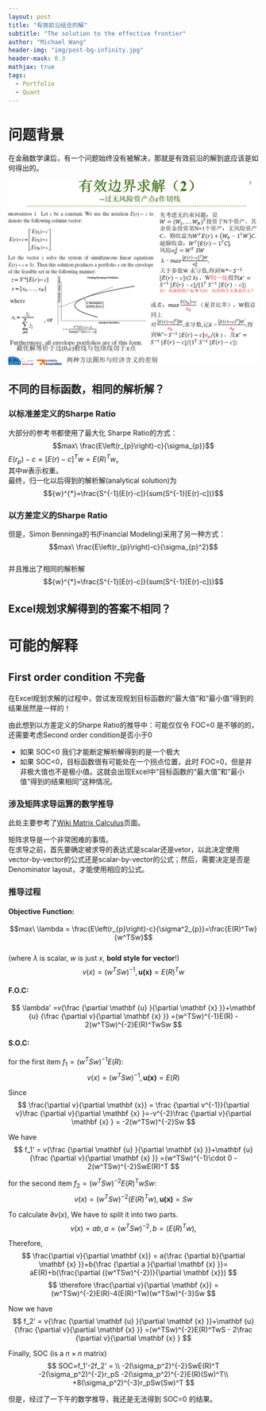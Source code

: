 ```yaml
---
layout: post
title: "有效前沿组合的解"
subtitle: "The solution to the effective frontier"
author: "Michael Wang"
header-img: "img/post-bg-infinity.jpg"
header-mask: 0.3
mathjax: true
tags:
  - Portfolio
  - Quant
---
```

# 问题背景
在金融数学课后，有一个问题始终没有被解决，那就是有效前沿的解到底应该是如何得出的。

![Front Page](/img/in-post/math-effective-frontier.png)

## 不同的目标函数，相同的解析解？
### 以标准差定义的Sharpe Ratio
大部分的参考书都使用了最大化 Sharpe Ratio的方式：
$$max\ \frac{E\left(r_{p}\right)-c}{\sigma_{p}}$$
$E\left(r_{p}\right)-c=[E(r)-c]^{T}w=E(R)^Tw$。  
其中$w$表示权重。  
最终，归一化以后得到的解析解(analytical solution)为  
$${w}^{*}=\frac{S^{-1}[E(r)-c]}{sum(S^{-1}[E(r)-c])}$$

### 以方差定义的Sharpe Ratio
但是，Simon Benninga的书(Financial Modeling)采用了另一种方式：  
$$max\ \frac{E\left(r_{p}\right)-c}{\sigma_{p}^2}$$  
并且推出了相同的解析解
$${w}^{*}=\frac{S^{-1}[E(r)-c]}{sum(S^{-1}[E(r)-c])}$$

## Excel规划求解得到的答案不相同？

# 可能的解释
## First order condition 不完备
在Excel规划求解的过程中，尝试发现规划目标函数的“最大值”和“最小值”得到的结果居然是一样的！

由此想到以方差定义的Sharpe Ratio的推导中：可能仅仅令 FOC=0 是不够的的，还需要考虑Second order condition是否小于0  
- 如果 SOC<0 我们才能断定解析解得到的是一个极大
- 如果 SOC<0，目标函数很有可能处在一个拐点位置，此时 FOC=0，但是并非极大值也不是极小值。这就会出现Excel中“目标函数的“最大值”和“最小值”得到的结果相同”这种情况。

### 涉及矩阵求导运算的数学推导
此处主要参考了[Wiki Matrix Calculus](https://en.wikipedia.org/wiki/Matrix_calculus)页面。

矩阵求导是一个非常困难的事情。  
在求导之前，首先要确定被求导的表达式是scalar还是vetor，以此决定使用vector-by-vector的公式还是scalar-by-vector的公式；然后，需要决定是否是Denominator layout，才能使用相应的公式。

### 推导过程
#### Objective Function:
$$max\ \lambda = \frac{E\left(r_{p}\right)-c}{\sigma^2_{p}}=\frac{E(R)^Tw}{w^TSw}$$  
(where $\lambda$ is scalar, $w$ is just $x$, **bold style for vector**!)
$$
v(x) = (w^TSw)^{-1}, \mathbf {u(x)} = E(R)^Tw
$$
#### F.O.C:
$$
\lambda' =v{\frac {\partial \mathbf {u} }{\partial \mathbf {x} }}+\mathbf {u} {\frac {\partial v}{\partial \mathbf {x} }}
=(w^TSw)^{-1}E(R) - 2(w^TSw)^{-2}E(R)^TwSw
$$
#### S.O.C:
for the first item $f_1=(w^TSw)^{-1}E(R)$:
$$
v(x) = (w^TSw)^{-1}, \mathbf {u(x)} = E(R)
$$ 

Since
$$
\frac{\partial v}{\partial \mathbf {x}} = \frac {\partial v^{-1}}{\partial v}\frac {\partial v}{\partial \mathbf {x} }=-v^{-2}\frac {\partial v}{\partial \mathbf {x} } = -2(w^TSw)^{-2}Sw
$$

We have
$$
f_1' = v{\frac {\partial \mathbf {u} }{\partial \mathbf {x} }}+\mathbf {u} {\frac {\partial v}{\partial \mathbf {x} }}
=(w^TSw)^{-1}\cdot 0 - 2(w^TSw)^{-2}SwE(R)^T
$$

for the second item $f_2=(w^TSw)^{-2}E(R)^TwSw$:
$$
v(x) = (w^TSw)^{-2}(E(R)^Tw), \mathbf {u(x)} = Sw
$$ 

To calculate $\partial v(x)$, We have to split it into two parts.  
$$
v(x) = ab, a=(w^TSw)^{-2}, b=(E(R)^Tw), 
$$

Therefore, 
$$
\frac{\partial v}{\partial \mathbf {x}} = 
a{\frac {\partial b}{\partial \mathbf {x} }}+b{\frac {\partial a }{\partial \mathbf {x} }}=
aE(R)+b(\frac{\partial ((w^TSw)^{-2})}{\partial \mathbf {x}})
$$
$$
\therefore \frac{\partial v}{\partial \mathbf {x}} = 
(w^TSw)^{-2}E(R)-4(E(R)^Tw)(w^TSw)^{-3}Sw
$$

Now we have
$$
f_2' = v{\frac {\partial \mathbf {u} }{\partial \mathbf {x} }}+\mathbf {u} {\frac {\partial v}{\partial \mathbf {x} }}
=(w^TSw)^{-2}E(R)^TwS - 2\frac {\partial v}{\partial \mathbf {x} }
$$

Finally, SOC (is a $n\times n$ matrix)
$$
SOC=f_1'-2f_2' = \\
-2(\sigma_p^2)^{-2}SwE(R)^T
-2(\sigma_p^2)^{-2}r_pS
-2(\sigma_p^2)^{-2}E(R)(Sw)^T\\
+8(\sigma_p^2)^{-3}r_pSw(Sw)^T
$$

但是，经过了一下午的数学推导，我还是无法得到 SOC=0 的结果。

